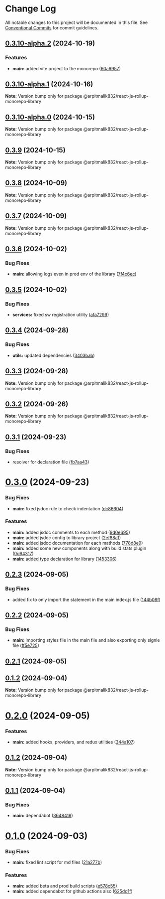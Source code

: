 # Change Log

All notable changes to this project will be documented in this file.
See [Conventional Commits](https://conventionalcommits.org) for commit guidelines.

## [0.3.10-alpha.2](https://github.com/arpitmalik832/react-js-monorepo/compare/v0.3.10-alpha.1...v0.3.10-alpha.2) (2024-10-19)

### Features

- **main:** added vite project to the monorepo ([60a6957](https://github.com/arpitmalik832/react-js-monorepo/commit/60a69578508e33dede5051dde069e8a210b1262f))

## [0.3.10-alpha.1](https://github.com/arpitmalik832/react-js-monorepo/compare/v0.3.10-alpha.0...v0.3.10-alpha.1) (2024-10-16)

**Note:** Version bump only for package @arpitmalik832/react-js-rollup-monorepo-library

## [0.3.10-alpha.0](https://github.com/arpitmalik832/react-js-monorepo/compare/v0.3.9...v0.3.10-alpha.0) (2024-10-15)

**Note:** Version bump only for package @arpitmalik832/react-js-rollup-monorepo-library

## [0.3.9](https://github.com/arpitmalik832/react-js-monorepo/compare/v0.3.8...v0.3.9) (2024-10-15)

**Note:** Version bump only for package @arpitmalik832/react-js-rollup-monorepo-library

## [0.3.8](https://github.com/arpitmalik832/react-js-monorepo/compare/v0.3.7...v0.3.8) (2024-10-09)

**Note:** Version bump only for package @arpitmalik832/react-js-rollup-monorepo-library

## [0.3.7](https://github.com/arpitmalik832/react-js-monorepo/compare/v0.3.6...v0.3.7) (2024-10-09)

**Note:** Version bump only for package @arpitmalik832/react-js-rollup-monorepo-library

## [0.3.6](https://github.com/arpitmalik832/react-js-monorepo/compare/v0.3.5...v0.3.6) (2024-10-02)

### Bug Fixes

- **main:** allowing logs even in prod env of the library ([7f4c6ec](https://github.com/arpitmalik832/react-js-monorepo/commit/7f4c6ec1fa15e551b59865b16ed74a106654b405))

## [0.3.5](https://github.com/arpitmalik832/react-js-monorepo/compare/v0.3.4...v0.3.5) (2024-10-02)

### Bug Fixes

- **services:** fixed sw registration utility ([afa7299](https://github.com/arpitmalik832/react-js-monorepo/commit/afa7299bdd23950154e35b5844e03332a2549e07))

## [0.3.4](https://github.com/arpitmalik832/react-js-monorepo/compare/v0.3.3...v0.3.4) (2024-09-28)

### Bug Fixes

- **utils:** updated dependencies ([3403bab](https://github.com/arpitmalik832/react-js-monorepo/commit/3403bab61c48be6ebfc705f2e9296f345667a58f))

## [0.3.3](https://github.com/arpitmalik832/react-js-monorepo/compare/v0.3.2...v0.3.3) (2024-09-28)

**Note:** Version bump only for package @arpitmalik832/react-js-rollup-monorepo-library

## [0.3.2](https://github.com/arpitmalik832/react-js-monorepo/compare/v0.3.1...v0.3.2) (2024-09-26)

**Note:** Version bump only for package @arpitmalik832/react-js-rollup-monorepo-library

## [0.3.1](https://github.com/arpitmalik832/react-js-monorepo/compare/v0.3.0...v0.3.1) (2024-09-23)

### Bug Fixes

- resolver for declaration file ([fb7aa43](https://github.com/arpitmalik832/react-js-monorepo/commit/fb7aa4330265affa56d8ab914274871e9b1ca697))

# [0.3.0](https://github.com/arpitmalik832/react-js-monorepo/compare/v0.2.3...v0.3.0) (2024-09-23)

### Bug Fixes

- **main:** fixed jsdoc rule to check indentation ([dc86604](https://github.com/arpitmalik832/react-js-monorepo/commit/dc866048d8acba5d843f588d87b58ea9e1a00f3c))

### Features

- **main:** added jsdoc comments to each method ([9d0e695](https://github.com/arpitmalik832/react-js-monorepo/commit/9d0e6951adf92c2301fca46289f0dc8fbe9421a8))
- **main:** added jsdoc config to library project ([2ef88a1](https://github.com/arpitmalik832/react-js-monorepo/commit/2ef88a112d615b6553e824a2761c890098f55b48))
- **main:** added jsdoc documentation for each mathods ([778d8e9](https://github.com/arpitmalik832/react-js-monorepo/commit/778d8e99250d35bc2e95b174b714ea4a3a610b1c))
- **main:** added some new components along with build stats plugin ([0d64317](https://github.com/arpitmalik832/react-js-monorepo/commit/0d64317a2cca43000d67b46f522b156afd4f5b5a))
- **main:** added type declaration for library ([1453306](https://github.com/arpitmalik832/react-js-monorepo/commit/1453306ebb56f4d1c74a07c24d0091120395bfad))

## [0.2.3](https://github.com/arpitmalik832/react-js-monorepo/compare/v0.2.2...v0.2.3) (2024-09-05)

### Bug Fixes

- added fix to only import the statement in the main index.js file ([144b08f](https://github.com/arpitmalik832/react-js-monorepo/commit/144b08f7ecca8d8c5ec75f322428d4c98b69090d))

## [0.2.2](https://github.com/arpitmalik832/react-js-monorepo/compare/v0.2.1...v0.2.2) (2024-09-05)

### Bug Fixes

- **main:** importing styles file in the main file and also exporting only signle file ([ff5e725](https://github.com/arpitmalik832/react-js-monorepo/commit/ff5e72585af150f2ffed1f9eb56faedf2d820d7e))

## [0.2.1](https://github.com/arpitmalik832/react-js-monorepo/compare/v0.2.0...v0.2.1) (2024-09-05)

## [0.1.2](https://github.com/arpitmalik832/react-js-monorepo/compare/v0.1.1...v0.1.2) (2024-09-04)

**Note:** Version bump only for package @arpitmalik832/react-js-rollup-monorepo-library

# [0.2.0](https://github.com/arpitmalik832/react-js-monorepo/compare/v0.1.2...v0.2.0) (2024-09-05)

### Features

- **main:** added hooks, providers, and redux utilities ([344a107](https://github.com/arpitmalik832/react-js-monorepo/commit/344a107780b706e9493a327085dba68553f979e5))

## [0.1.2](https://github.com/arpitmalik832/react-js-monorepo/compare/v0.1.1...v0.1.2) (2024-09-04)

**Note:** Version bump only for package @arpitmalik832/react-js-rollup-monorepo-library

## [0.1.1](https://github.com/arpitmalik832/react-js-monorepo/compare/v0.1.0...v0.1.1) (2024-09-04)

### Bug Fixes

- **main:** dependabot ([3648418](https://github.com/arpitmalik832/react-js-monorepo/commit/36484188247c686f85cd558a74e04f5f669f1921))

# [0.1.0](https://github.com/arpitmalik832/react-js-monorepo/compare/v0.0.1...v0.1.0) (2024-09-03)

### Bug Fixes

- **main:** fixed lint script for md files ([21a277b](https://github.com/arpitmalik832/react-js-monorepo/commit/21a277b92d50584b90c9ef5cac9334714059b93c))

### Features

- **main:** added beta and prod build scripts ([e578c55](https://github.com/arpitmalik832/react-js-monorepo/commit/e578c553f0c41643a99e99fc8a1d45fd40281025))
- **main:** added dependabot for github actions also ([625dd1f](https://github.com/arpitmalik832/react-js-monorepo/commit/625dd1fea1bb62cf140d05ca8832d024ae2a43ce))
